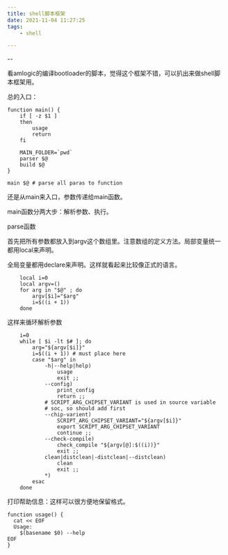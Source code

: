 ```yaml
---
title: shell脚本框架
date: 2021-11-04 11:27:25
tags:
	- shell

---
```


--

看amlogic的编译bootloader的脚本，觉得这个框架不错，可以扒出来做shell脚本框架用。

总的入口：

```
function main() {
	if [ -z $1 ]
	then
		usage
		return
	fi

	MAIN_FOLDER=`pwd`
	parser $@
	build $@
}

main $@ # parse all paras to function
```

还是从main来入口，参数传递给main函数。

main函数分两大步：解析参数、执行。

parse函数

首先把所有参数都放入到argv这个数组里。注意数组的定义方法。局部变量统一都用local来声明。

全局变量都用declare来声明。这样就看起来比较像正式的语言。

```
	local i=0
	local argv=()
	for arg in "$@" ; do
		argv[$i]="$arg"
		i=$((i + 1))
	done
```

这样来循环解析参数

```
	i=0
	while [ $i -lt $# ]; do
		arg="${argv[$i]}"
		i=$((i + 1)) # must place here
		case "$arg" in
			-h|--help|help)
				usage
				exit ;;
			--config)
				print_config
				return ;;
			# SCRIPT_ARG_CHIPSET_VARIANT is used in source variable
			# soc, so should add first
			--chip-varient)
				SCRIPT_ARG_CHIPSET_VARIANT="${argv[$i]}"
				export SCRIPT_ARG_CHIPSET_VARIANT
				continue ;;
			--check-compile)
				check_compile "${argv[@]:$((i))}"
				exit ;;
			clean|distclean|-distclean|--distclean)
				clean
				exit ;;
			*)
		esac
	done
```

打印帮助信息：这样可以很方便地保留格式。

```
function usage() {
  cat << EOF
  Usage:
    $(basename $0) --help
EOF
}
```

